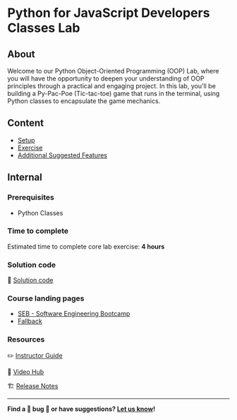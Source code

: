<h1>
  <span class="prefix">Python for JavaScript Developers</span>
  <span class="headline">Classes Lab</span>
</h1>

## About

Welcome to our Python Object-Oriented Programming (OOP) Lab, where you will have the opportunity to deepen your understanding of OOP principles through a practical and engaging project. In this lab, you'll be building a Py-Pac-Poe (Tic-tac-toe) game that runs in the terminal, using Python classes to encapsulate the game mechanics.

## Content

- [Setup](./setup/README.md)
- [Exercise](./exercise/README.md)
- [Additional Suggested Features](./additional-suggested-features/README.md)

## Internal

### Prerequisites

- Python Classes

### Time to complete

Estimated time to complete core lab exercise: **4 hours**

### Solution code

🏁 [Solution code](https://git.generalassemb.ly/modular-curriculum-all-courses/python-for-javascript-developers-classes-lab-solution)

### Course landing pages

- [SEB - Software Engineering Bootcamp](https://pages.git.generalassemb.ly/modular-curriculum-all-courses/python-for-javascript-developers-classes-lab/canvas-landing-pages/seb.html)
- [Fallback](https://pages.git.generalassemb.ly/modular-curriculum-all-courses/python-for-javascript-developers-classes-lab/canvas-landing-pages/fallback.html)

### Resources

✏️ [Instructor Guide](./internal-resources/instructor-guide.md)

🎥 [Video Hub](./internal-resources/video-hub.md)

🏗️ [Release Notes](./internal-resources/release-notes.md)

---

**Find a 👾 bug 👾 or have suggestions? [Let us know](https://pages.git.generalassemb.ly/modular-curriculum-all-courses/universal-resources-internal/module-feedback.html)!**
